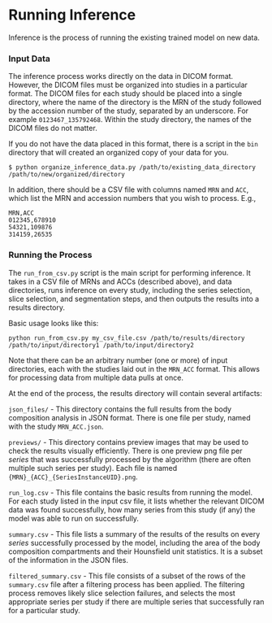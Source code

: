 # Running Inference

Inference is the process of running the existing trained model on new data.

### Input Data

The inference process works directly on the data in DICOM format. However, the
DICOM files must be organized into studies in a particular format. The DICOM
files for each study should be placed into a single directory, where the name
of the directory is the MRN of the study followed by the accession number of
the study, separated by an underscore.  For example `0123467_135792468`. Within
the study directory, the names of the DICOM files do not matter.

If you do not have the data placed in this format, there is a script in the
`bin` directory that will created an organized copy of your data for you.

```
$ python organize_inference_data.py /path/to/existing_data_directory /path/to/new/organized/directory
```

In addition, there should be a CSV file with columns named `MRN` and `ACC`,
which list the MRN and accession numbers that you wish to process. E.g.,

```
MRN,ACC
012345,678910
54321,109876
314159,26535
```

### Running the Process

The `run_from_csv.py` script is the main script for performing inference. It
takes in a CSV file of MRNs and ACCs (described above), and data directories,
runs inference on every study, including the series selection, slice selection,
and segmentation steps, and then outputs the results into a results directory.

Basic usage looks like this:

```
python run_from_csv.py my_csv_file.csv /path/to/results/directory /path/to/input/directory1 /path/to/input/directory2
```

Note that there can be an arbitrary number (one or more) of input directories,
each with the studies laid out in the `MRN_ACC` format. This allows for
processing data from multiple data pulls at once.

At the end of the process, the results directory will contain several artifacts:

`json_files/` - This directory contains the full results from the body
composition analysis in JSON format.  There is one file per study, named with
the study `MRN_ACC.json`.

`previews/` - This directory contains preview images that may be used to check
the results visually efficiently. There is one preview png file per *series*
that was successfully processed by the algorithm (there are often multiple such
series per study). Each file is named `{MRN}_{ACC}_{SeriesInstanceUID}.png`.

`run_log.csv` - This file contains the basic results from running the
model.  For each study listed in the input csv file, it lists whether the
relevant DICOM data was found successfully, how many series from this study (if
any) the model was able to run on successfully.

`summary.csv` - This file lists a summary of the results of the results on
every *series* successfully processed by the model, including the area of the
body composition compartments and their Hounsfield unit statistics. It is a
subset of the information in the JSON files.

`filtered_summary.csv` - This file consists of a subset of the rows of the
`summary.csv` file after a filtering process has been applied. The filtering
process removes likely slice selection failures, and selects the most
appropriate series per study if there are multiple series that successfully ran
for a particular study.
